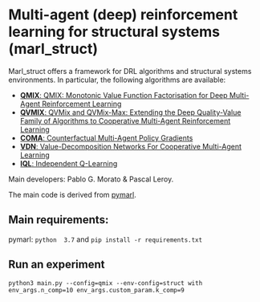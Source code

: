 # Multi-agent (deep) reinforcement learning for structural systems (marl_struct)

Marl_struct offers a framework for DRL algorithms and structural systems environments. In particular, the following algorithms are available:
- [**QMIX**: QMIX: Monotonic Value Function Factorisation for Deep Multi-Agent Reinforcement Learning](https://arxiv.org/abs/1803.11485)
- [**QVMIX**: QVMix and QVMix-Max: Extending the Deep Quality-Value Family of Algorithms to Cooperative Multi-Agent Reinforcement Learning](https://arxiv.org/abs/2012.12062)
- [**COMA**: Counterfactual Multi-Agent Policy Gradients](https://arxiv.org/abs/1705.08926)
- [**VDN**: Value-Decomposition Networks For Cooperative Multi-Agent Learning](https://arxiv.org/abs/1706.05296) 
- [**IQL**: Independent Q-Learning](https://arxiv.org/abs/1511.08779)

Main developers: Pablo G. Morato & Pascal Leroy.

The main code is derived from [pymarl](https://github.com/oxwhirl/pymarl).

## Main requirements:
pymarl:
`python  3.7`
and
`pip install -r requirements.txt` 

## Run an experiment 

```shell
python3 main.py --config=qmix --env-config=struct with env_args.n_comp=10 env_args.custom_param.k_comp=9
```
